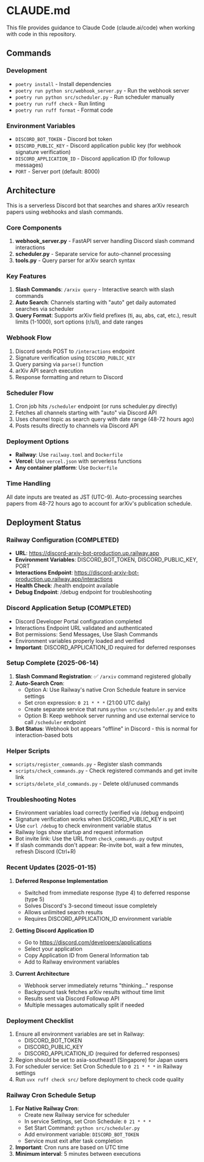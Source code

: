 # CLAUDE.md

This file provides guidance to Claude Code (claude.ai/code) when working with code in this repository.

## Commands

### Development
- `poetry install` - Install dependencies
- `poetry run python src/webhook_server.py` - Run the webhook server
- `poetry run python src/scheduler.py` - Run scheduler manually
- `poetry run ruff check` - Run linting
- `poetry run ruff format` - Format code

### Environment Variables
- `DISCORD_BOT_TOKEN` - Discord bot token
- `DISCORD_PUBLIC_KEY` - Discord application public key (for webhook signature verification)
- `DISCORD_APPLICATION_ID` - Discord application ID (for followup messages)
- `PORT` - Server port (default: 8000)

## Architecture

This is a serverless Discord bot that searches and shares arXiv research papers using webhooks and slash commands.

### Core Components
1. **webhook_server.py** - FastAPI server handling Discord slash command interactions
2. **scheduler.py** - Separate service for auto-channel processing
3. **tools.py** - Query parser for arXiv search syntax

### Key Features
1. **Slash Commands**: `/arxiv query` - Interactive search with slash commands
2. **Auto Search**: Channels starting with "auto" get daily automated searches via scheduler
3. **Query Format**: Supports arXiv field prefixes (ti, au, abs, cat, etc.), result limits (1-1000), sort options (r/s/l), and date ranges

### Webhook Flow
1. Discord sends POST to `/interactions` endpoint
2. Signature verification using `DISCORD_PUBLIC_KEY`
3. Query parsing via `parse()` function
4. arXiv API search execution
5. Response formatting and return to Discord

### Scheduler Flow
1. Cron job hits `/scheduler` endpoint (or runs scheduler.py directly)
2. Fetches all channels starting with "auto" via Discord API
3. Uses channel topic as search query with date range (48-72 hours ago)
4. Posts results directly to channels via Discord API

### Deployment Options
- **Railway**: Use `railway.toml` and `Dockerfile`
- **Vercel**: Use `vercel.json` with serverless functions
- **Any container platform**: Use `Dockerfile`

### Time Handling
All date inputs are treated as JST (UTC-9). Auto-processing searches papers from 48-72 hours ago to account for arXiv's publication schedule.

## Deployment Status

### Railway Configuration (COMPLETED)
- **URL**: https://discord-arxiv-bot-production.up.railway.app
- **Environment Variables**: DISCORD_BOT_TOKEN, DISCORD_PUBLIC_KEY, PORT
- **Interactions Endpoint**: https://discord-arxiv-bot-production.up.railway.app/interactions
- **Health Check**: /health endpoint available
- **Debug Endpoint**: /debug endpoint for troubleshooting

### Discord Application Setup (COMPLETED)
- Discord Developer Portal configuration completed
- Interactions Endpoint URL validated and authenticated
- Bot permissions: Send Messages, Use Slash Commands
- Environment variables properly loaded and verified
- **Important**: DISCORD_APPLICATION_ID required for deferred responses

### Setup Complete (2025-06-14)
1. **Slash Command Registration**: ✅ `/arxiv` command registered globally
2. **Auto-Search Cron**: 
   - Option A: Use Railway's native Cron Schedule feature in service settings
   - Set cron expression: `0 21 * * *` (21:00 UTC daily)
   - Create separate service that runs `python src/scheduler.py` and exits
   - Option B: Keep webhook server running and use external service to call `/scheduler` endpoint
3. **Bot Status**: Webhook bot appears "offline" in Discord - this is normal for interaction-based bots

### Helper Scripts
- `scripts/register_commands.py` - Register slash commands
- `scripts/check_commands.py` - Check registered commands and get invite link
- `scripts/delete_old_commands.py` - Delete old/unused commands

### Troubleshooting Notes
- Environment variables load correctly (verified via /debug endpoint)
- Signature verification works when DISCORD_PUBLIC_KEY is set
- Use `curl /debug` to check environment variable status
- Railway logs show startup and request information
- Bot invite link: Use the URL from `check_commands.py` output
- If slash commands don't appear: Re-invite bot, wait a few minutes, refresh Discord (Ctrl+R)

### Recent Updates (2025-01-15)
1. **Deferred Response Implementation**
   - Switched from immediate response (type 4) to deferred response (type 5)
   - Solves Discord's 3-second timeout issue completely
   - Allows unlimited search results
   - Requires DISCORD_APPLICATION_ID environment variable

2. **Getting Discord Application ID**
   - Go to https://discord.com/developers/applications
   - Select your application
   - Copy Application ID from General Information tab
   - Add to Railway environment variables

3. **Current Architecture**
   - Webhook server immediately returns "thinking..." response
   - Background task fetches arXiv results without time limit
   - Results sent via Discord Followup API
   - Multiple messages automatically split if needed

### Deployment Checklist
1. Ensure all environment variables are set in Railway:
   - DISCORD_BOT_TOKEN
   - DISCORD_PUBLIC_KEY  
   - DISCORD_APPLICATION_ID (required for deferred responses)
2. Region should be set to asia-southeast1 (Singapore) for Japan users
3. For scheduler service: Set Cron Schedule to `0 21 * * *` in Railway settings
4. Run `uvx ruff check src/` before deployment to check code quality

### Railway Cron Schedule Setup
1. **For Native Railway Cron**:
   - Create new Railway service for scheduler
   - In service Settings, set Cron Schedule: `0 21 * * *`
   - Set Start Command: `python src/scheduler.py`
   - Add environment variable: `DISCORD_BOT_TOKEN`
   - Service must exit after task completion
2. **Important**: Cron runs are based on UTC time
3. **Minimum interval**: 5 minutes between executions

